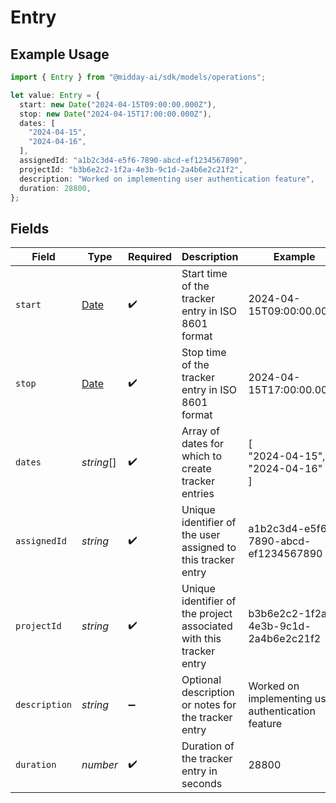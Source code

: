 # Entry

## Example Usage

```typescript
import { Entry } from "@midday-ai/sdk/models/operations";

let value: Entry = {
  start: new Date("2024-04-15T09:00:00.000Z"),
  stop: new Date("2024-04-15T17:00:00.000Z"),
  dates: [
    "2024-04-15",
    "2024-04-16",
  ],
  assignedId: "a1b2c3d4-e5f6-7890-abcd-ef1234567890",
  projectId: "b3b6e2c2-1f2a-4e3b-9c1d-2a4b6e2c21f2",
  description: "Worked on implementing user authentication feature",
  duration: 28800,
};
```

## Fields

| Field                                                                                         | Type                                                                                          | Required                                                                                      | Description                                                                                   | Example                                                                                       |
| --------------------------------------------------------------------------------------------- | --------------------------------------------------------------------------------------------- | --------------------------------------------------------------------------------------------- | --------------------------------------------------------------------------------------------- | --------------------------------------------------------------------------------------------- |
| `start`                                                                                       | [Date](https://developer.mozilla.org/en-US/docs/Web/JavaScript/Reference/Global_Objects/Date) | :heavy_check_mark:                                                                            | Start time of the tracker entry in ISO 8601 format                                            | 2024-04-15T09:00:00.000Z                                                                      |
| `stop`                                                                                        | [Date](https://developer.mozilla.org/en-US/docs/Web/JavaScript/Reference/Global_Objects/Date) | :heavy_check_mark:                                                                            | Stop time of the tracker entry in ISO 8601 format                                             | 2024-04-15T17:00:00.000Z                                                                      |
| `dates`                                                                                       | *string*[]                                                                                    | :heavy_check_mark:                                                                            | Array of dates for which to create tracker entries                                            | [<br/>"2024-04-15",<br/>"2024-04-16"<br/>]                                                    |
| `assignedId`                                                                                  | *string*                                                                                      | :heavy_check_mark:                                                                            | Unique identifier of the user assigned to this tracker entry                                  | a1b2c3d4-e5f6-7890-abcd-ef1234567890                                                          |
| `projectId`                                                                                   | *string*                                                                                      | :heavy_check_mark:                                                                            | Unique identifier of the project associated with this tracker entry                           | b3b6e2c2-1f2a-4e3b-9c1d-2a4b6e2c21f2                                                          |
| `description`                                                                                 | *string*                                                                                      | :heavy_minus_sign:                                                                            | Optional description or notes for the tracker entry                                           | Worked on implementing user authentication feature                                            |
| `duration`                                                                                    | *number*                                                                                      | :heavy_check_mark:                                                                            | Duration of the tracker entry in seconds                                                      | 28800                                                                                         |